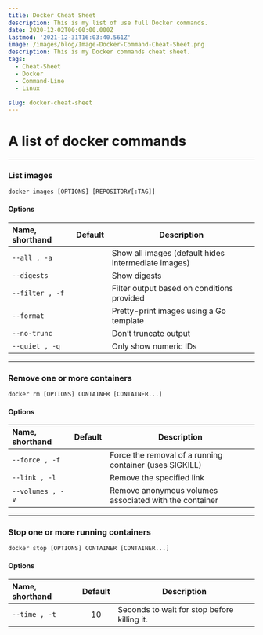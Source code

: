 ```yaml
---
title: Docker Cheat Sheet
description: This is my list of use full Docker commands.
date: 2020-12-02T00:00:00.000Z
lastmod: '2021-12-31T16:03:40.561Z'
image: /images/blog/Image-Docker-Command-Cheat-Sheet.png
description: This is my Docker commands cheat sheet.
tags:
  - Cheat-Sheet
  - Docker
  - Command-Line
  - Linux

slug: docker-cheat-sheet
---
```


# A list of docker commands

---

### List images

```Shell
docker images [OPTIONS] [REPOSITORY[:TAG]]
```

#### Options

| Name, shorthand | Default | Description                                         |
| :-------------- | :------:| --------------------------------------------------- |
| `--all , -a`    |         | Show all images (default hides intermediate images) |
| `--digests`     |         | Show digests                                        |
| `--filter , -f` |         | Filter output based on conditions provided          |
| `--format`      |         | Pretty-print images using a Go template             |
| `--no-trunc`    |         | Don’t truncate output                               |
| `--quiet , -q`  |         | Only show numeric IDs                               |

---

### Remove one or more containers

```Shell
docker rm [OPTIONS] CONTAINER [CONTAINER...]
```

#### Options

| Name, shorthand | Default | Description                                             |
|:----------------|:-------:| ------------------------------------------------------- |
|`--force , -f`   |         | Force the removal of a running container (uses SIGKILL) |
|`--link , -l`    |         | Remove the specified link                               |
|`--volumes , -v` |         | Remove anonymous volumes associated with the container  |

---

### Stop one or more running containers

```Shell
docker stop [OPTIONS] CONTAINER [CONTAINER...]
```

#### Options

| Name, shorthand | Default | Description                                 |
|:----------------|:-------:| ------------------------------------------- |
|`--time , -t`    | 10      | Seconds to wait for stop before killing it. |
